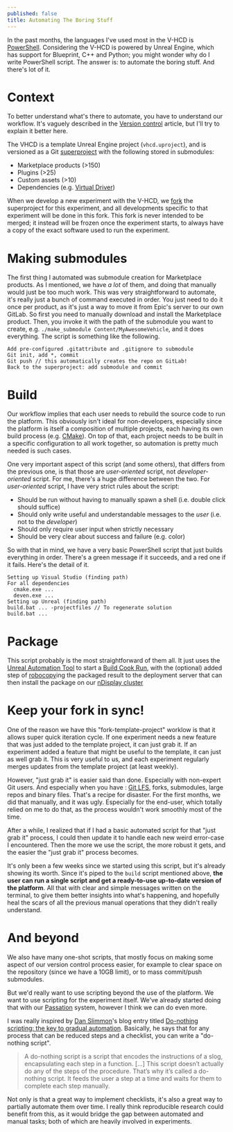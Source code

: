 ```yaml
---
published: false
title: Automating The Boring Stuff
---
```

In the past months, the languages I've used most in the V-HCD is [PowerShell](https://en.wikipedia.org/wiki/PowerShell). Considering the V-HCD is powered by Unreal Engine, which has support for Blueprint, C++ and Python; you might wonder why do I write PowerShell script. The answer is: to automate the boring stuff. And there's lot of it.

# Context

To better understand what's there to automate, you have to understand our workflow. It's vaguely described in the [Version control](/version-control) article, but I'll try to explain it better here.

The VHCD is a template Unreal Engine project (`vhcd.uproject`), and is versioned as a Git [superproject](https://en.wikibooks.org/wiki/Git/Submodules_and_Superprojects) with the following stored in submodules:

* Marketplace products (>150)
* Plugins (>25)
* Custom assets (>10)
* Dependencies (e.g. [Virtual Driver](/virtual-driver))

When we develop a new experiment with the V-HCD, we [fork](https://docs.github.com/en/get-started/quickstart/fork-a-repo) the superproject for this experiment, and all developments specific to that experiment will be done in this fork. This fork is never intended to be merged; it instead will be frozen once the experiment starts, to always have a copy of the exact software used to run the experiment.

# Making submodules

The first thing I automated was submodule creation for Marketplace products. As I mentioned, we have *a lot* of them, and doing that manually would just be too much work. This was very straightforward to automate, it's really just a bunch of command executed in order. You just need to do it once per product, as it's just a way to move it from Epic's server to our own GitLab. So first you need to manually download and install the Marketplace product. Then, you invoke it with the path of the submodule you want to create, e.g. `./make_submodule Content/MyAwesomeVehicle`, and it does everything. The script is something like the following.

```
Add pre-configured .gitattribute and .gitignore to submodule
Git init, add *, commit
Git push // this automatically creates the repo on GitLab!
Back to the superproject: add submodule and commit
```

# Build

Our workflow implies that each user needs to rebuild the source code to run the platform. This obviously isn't ideal for non-developers, especially since the platform is itself a composition of multiple projects, each having its own build process (e.g. [CMake](https://en.wikipedia.org/wiki/CMake)). On top of that, each project needs to be built in a specific configuration to all work together, so automation is pretty much needed is such cases.

One very important aspect of this script (and some others), that differs from the previous one, is that those are *user-oriented* script, not *developer-oriented* script. For me, there's a huge difference between the two. For *user-oriented* script, I have very strict rules about the script:

* Should be run without having to manually spawn a shell (i.e. double click should suffice)
* Should only write useful and understandable messages to the *user* (i.e. not to the *developer*)
* Should only require user input when strictly necessary
* Should be very clear about success and failure (e.g. color)

So with that in mind, we have a very basic PowerShell script that just builds everything in order. There's a green message if it succeeds, and a red one if it fails. Here's the detail of it.

```
Setting up Visual Studio (finding path)
For all dependencies
  cmake.exe ...
  deven.exe ...
Setting up Unreal (finding path)
build.bat ... -projectfiles // To regenerate solution
build.bat ...
```

# Package

This script probably is the most straightforward of them all. It just uses the [Unreal Automation Tool](https://docs.unrealengine.com/4.26/en-US/ProductionPipelines/BuildTools/AutomationTool/) to start a [Build Cook Run](https://docs.unrealengine.com/4.26/en-US/SharingAndReleasing/Deployment/BuildOperations/), with the (optional) added step of [robocopy](https://en.wikipedia.org/wiki/Robocopy)ing the packaged result to the deployment server that can then install the package on our [nDisplay cluster](ndisplay/)

# Keep your fork in sync!

One of the reason we have this "fork-template-project" worklow is that it allows super quick iteration cycle. If one experiment needs a new feature that was just added to the template project, it can just grab it. If an experiment added a feature that might be useful to the template, it can just as well grab it. This is very useful to us, and each experiment regularly merges updates from the template project (at least weekly).

However, "just grab it" is easier said than done. Especially with non-expert Git users. And especially when you have : [Git LFS](https://git-lfs.github.com/), forks, submodules, large repos and binary files. That's a recipe for disaster. For the first months, we did that manually, and it was ugly. Especially for the end-user, which totally relied on me to do that, as the process wouldn't work smoothly most of the time.

After a while, I realized that if I had a basic automated script for that "just grab it" process, I could then update it to handle each new weird error-case I encountered. Then the more we use the script, the more robust it gets, and the easier the "just grab it" process becomes.

It's only been a few weeks since we started using this script, but it's already showing its worth. Since it's piped to the `build` script mentioned above, **the user can run a single script and get a ready-to-use up-to-date version of the platform**. All that with clear and simple messages written on the terminal, to give them better insights into what's happening, and hopefully heal the scars of all the previous manual operations that they didn't really understand.

# And beyond

We also have many one-shot scripts, that mostly focus on making some aspect of our version control process easier, for example to clear space on the repository (since we have a 10GB limit), or to mass commit/push submodules.

But we'd really want to use scripting beyond the use of the platform. We want to use scripting for the experiment itself. We've already started doing that with our [Passation](/scenarios#beyond-scenarios-passation) system, however I think we can do even more.

I was really inspired by [Dan Slimmon](https://blog.danslimmon.com/)'s blog entry titled [Do-nothing scripting: the key to gradual automation](https://blog.danslimmon.com/2019/07/15/do-nothing-scripting-the-key-to-gradual-automation/). Basically, he says that for any process that can be reduced steps and a checklist, you can write a "do-nothing script".

> A do-nothing script is a script that encodes the instructions of a slog, encapsulating each step in a function. [...] This script doesn’t actually do any of the steps of the procedure. That’s why it’s called a do-nothing script. It feeds the user a step at a time and waits for them to complete each step manually.

Not only is that a great way to implement checklists, it's also a great way to partially automate them over time. I really think reproducible research could benefit from this, as it would bridge the gap between automated and manual tasks; both of which are heavily involved in experiments.